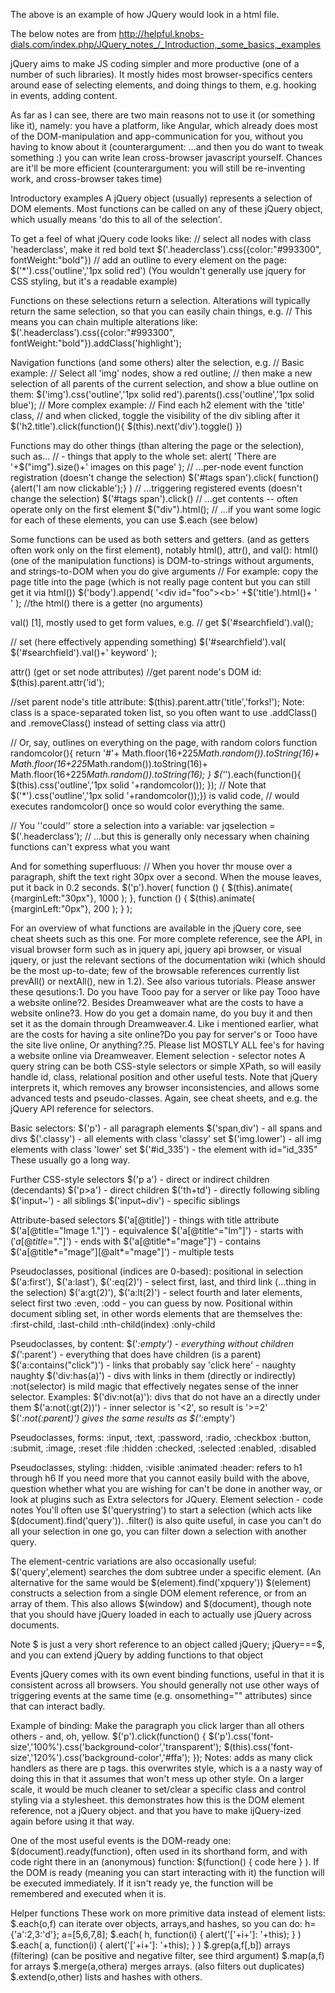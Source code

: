 <!-- <html>
		<head>
			<script type="text/javascript" src="https://ajax.microsoft.com/ajax/jQuery/jquery-1.4.2.min.js"></script>
			<script type="text/javascript">
			$(document).ready(function(){
				$("a").click(function(event){
				alert("You clicked me!");
		});
	});
			</script>
		</head>
		<body>
			<a href="#">Click Me</a>	
		</body>
	</html> -->

The above is an example of how JQuery would look in a html file.

The below notes are from http://helpful.knobs-dials.com/index.php/JQuery_notes_/_Introduction,_some_basics,_examples

jQuery aims to make JS coding simpler and more productive (one of a number of such libraries).
It mostly
hides most browser-specifics
centers around ease of selecting elements, and doing things to them,
e.g. hooking in events, adding content.

As far as I can see, there are two main reasons not to use it (or something like it), namely:
you have a platform, like Angular, which already does most of the DOM-manipulation and app-communication for you, without you having to know about it
(counterargument: ...and then you do want to tweak something :)
you can write lean cross-browser javascript yourself. Chances are it'll be more efficient
(counterargument: you will still be re-inventing work, and cross-browser takes time)

Introductory examples
A jQuery object (usually) represents a selection of DOM elements. Most functions can be called on any of these jQuery object, which usually means 'do this to all of the selection'.

To get a feel of what jQuery code looks like:
// select all nodes with class 'headerclass', make it red bold text
$('.headerclass').css({color:"#993300", fontWeight:"bold"})
// add an outline to every element on the page:
$('*').css('outline','1px solid red')
(You wouldn't generally use jquery for CSS styling, but it's a readable example)

Functions on these selections return a selection. Alterations will typically return the same selection, so that you can easily chain things, e.g.
// This means you can chain multiple alterations like:
$('.headerclass').css({color:"#993300", fontWeight:"bold"}).addClass('highlight');

Navigation functions (and some others) alter the selection, e.g.
// Basic example:
//   Select all 'img' nodes, show a red outline;
//   then make a new selection of all parents of the current selection, and show a blue outline on them:
$('img').css('outline','1px solid red').parents().css('outline','1px solid blue');
// More complex example:
//  Find each h2 element with the 'title' class,
//  and when clicked, toggle the visibility of the div sibling after it
$('h2.title').click(function(){ $(this).next('div').toggle() })

Functions may do other things (than altering the page or the selection), such as...
// - things that apply to the whole set:
alert( 'There are '+$("img").size()+' images on this page' );
// ...per-node event function registration  (doesn't change the selection)
$('#tags span').click(  function(){alert('I am now clickable');}  )
// ...triggering registered events          (doesn't change the selection)
$('#tags span').click()
// ...get contents -- often operate only on the first element
$("div").html();
//   ...if you want some logic for each of these elements, you can use $.each (see below)

Some functions can be used as both setters and getters. (and as getters often work only on the first element), notably html(), attr(), and val():
html() (one of the manipulation functions) is DOM-to-strings without arguments, and strings-to-DOM when you do give arguments
// For example: copy the page title into the page (which is not really page content but you can still get it via html()) 
$('body').append( '<div id="foo"><b>' +$('title').html()+ '</b><br/></div>' );   //the html() there is a getter (no arguments)

val() [1], mostly used to get form values, e.g.
// get
$('#searchfield').val();
 
// set (here effectively appending something)
$('#searchfield').val( $('#searchfield').val()+' keyword' );

attr() (get or set node attributes)
//get parent node's DOM id:
$(this).parent.attr('id');
 
//set parent node's title attribute:
$(this).parent.attr('title','forks!');
Note: class is a space-separated token list, so you often want to use .addClass() and .removeClass() instead of setting class via attr()

// Or, say, outlines on everything on the page, with random colors
function randomcolor(){ return '#'+
  Math.floor(16+225*Math.random()).toString(16)+
  Math.floor(16+225*Math.random()).toString(16)+
  Math.floor(16+225*Math.random()).toString(16);
}
$('*').each(function(){
  $(this).css('outline','1px solid '+randomcolor());
});
// Note that $('*').css('outline','1px solid '+randomcolor());}) is valid code,
//   would executes randomcolor() once so would color everything the same.

// You ''could'' store a selection into a variable:
var jqselection = $('.headerclass');
// ...but this is generally only necessary when chaining functions can't express what you want


And for something superfluous:
// When you hover thr mouse over a paragraph, shift the text right 30px over a second. When the mouse leaves, put it back in 0.2 seconds.
$('p').hover(
  function () { $(this).animate( {marginLeft:"30px"}, 1000 ); }, 
  function () { $(this).animate( {marginLeft:"0px"},  200 );  }
);

For an overview of what functions are available in the jQuery core, see cheat sheets such as this one.
For more complete reference, see the API, in visual browser form such as in jquery api, jquery api browser, or visual jquery, or just the relevant sections of the documentation wiki (which should be the most up-to-date; few of the browsable references currently list prevAll() or nextAll(), new in 1.2).
See also various tutorials.
Please answer these qesutions:1. Do you have Tooo pay for a server or like pay Tooo have a website online?2. Besides Dreamweaver what are the costs to have a website online?3. How do you get a domain name, do you buy it and then set it as the domain through Dreamweaver.4. Like i mentioned earlier, what are the costs for having a site online?Do you pay for server's or Tooo have the site live online, Or anything?.?5. Please list MOSTLY ALL fee's for having a website online via Dreamweaver.
Element selection - selector notes
A query string can be both CSS-style selectors or simple XPath, so will easily handle id, class, relational position and other useful tests.
Note that jQuery interprets it, which removes any browser inconsistencies, and allows some advanced tests and pseudo-classes.
Again, see cheat sheets, and e.g. the jQuery API reference for selectors.

Basic selectors:
$('p') - all paragraph elements
$('span,div') - all spans and divs
$('.classy') - all elements with class 'classy' set
$('img.lower') - all img elements with class 'lower' set
$('#id_335') - the element with id="id_335"
These usually go a long way.

Further CSS-style selectors
$('p a') - direct or indirect children (decendants)
$('p>a') - direct children
$('th+td') - directly following sibling
$('input~') - all siblings
$('input~div') - specific siblings

Attribute-based selectors
$('a[@title]') - things with title attribute
$('a[@title="Image 1."]') - equivalence
$('a[@title^="Im"]') - starts with
$('a[@title$="."]') - ends with
$('a[@title*="mage"]') - contains
$('a[@title*="mage"][@alt*="mage"]') - multiple tests

Pseudoclasses, positional (indices are 0-based):
positional in selection
$('a:first'), $('a:last'), $(':eq(2)') - select first, last, and third link (...thing in the selection)
$('a:gt(2)'), $('a:lt(2)') - select fourth and later elements, select first two
 :even, :odd - you can guess by now.
Positional within document sibling set, in other words elements that are themselves the:
 :first-child, :last-child
 :nth-child(index)
 :only-child

Pseudoclasses, by content:
$('*:empty') - everything without children
$('*:parent') - everything that does have children (is a parent)
$('a:contains("click")') - links that probably say 'click here' - naughty naughty
$('div:has(a)') - divs with links in them (directly or indirectly)
 :not(selector) is mild magic that effectively negates sense of the inner selector. Examples:
$('div:not(a)'): divs that do not have an a directly under them
$('a:not(:gt(2))') - inner selector is '<2', so result is '>=2'
$('*:not(:parent)') gives the same results as $('*:empty')

Pseudoclasses, forms:
:input,
:text, :password, :radio, :checkbox
:button, :submit, :image, :reset
:file
:hidden
:checked, :selected
:enabled, :disabled

Pseudoclasses, styling:
:hidden, :visible
:animated
:header: refers to h1 through h6
If you need more that you cannot easily build with the above, question whether what you are wishing for can't be done in another way, or look at plugins such as Extra selectors for JQuery.
Element selection - code notes
You'll often use $('querystring') to start a selection (which acts like $(document).find('query')).
.filter() is also quite useful, in case you can't do all your selection in one go, you can filter down a selection with another query.

The element-centric variations are also occasionally useful:
$('query',element) searches the dom subtree under a specific element. (An alternative for the same would be $(element).find('xpquery'))
$(element) constructs a selection from a single DOM element reference, or from an array of them.
This also allows $(window) and $(document), though note that you should have jQuery loaded in each to actually use jQuery across documents.

Note $ is just a very short reference to an object called jQuery; jQuery===$, and you can extend jQuery by adding functions to that object

Events
jQuery comes with its own event binding functions, useful in that it is consistent across all browsers. You should generally not use other ways of triggering events at the same time (e.g. onsomething="" attributes) since that can interact badly.

Example of binding: Make the paragraph you click larger than all others others - and, oh, yellow.
$('p').click(function() { 
    $('p').css('font-size','100%').css('background-color','transparent');
   $(this).css('font-size','120%').css('background-color','#ffa'); 
 });
Notes:
adds as many click handlers as there are p tags.
this overwrites style, which is a a nasty way of doing this in that it assumes that won't mess up other style. On a larger scale, it would be much cleaner to set/clear a specific class and control styling via a stylesheet.
this demonstrates how this is the DOM element reference, not a jQuery object. and that you have to make ijQuery-ized again before using it that way.


One of the most useful events is the DOM-ready one: $(document).ready(function), often used in its shorthand form, and with code right there in an (anonymous) function: $(function() { code here } ).
If the DOM is ready (meaning you can start interacting with it) the function will be executed immediately. If it isn't ready ye, the function will be remembered and executed when it is.

Helper functions
These work on more primitive data instead of element lists:
$.each(o,f) can iterate over objects, arrays,and hashes, so you can do:
h={'a':2,3:'d'};
a=[5,6,7,8];
$.each( h, function(i) { alert('['+i+']: '+this); } )
$.each( a, function(i) { alert('['+i+']: '+this); } )
$.grep(a,f[,b]) arrays (filtering) (can be positive and negative filter, see third argument)
$.map(a,f) for arrays
$.merge(a,othera) merges arrays. (also filters out duplicates)
$.extend(o,other) lists and hashes with others.